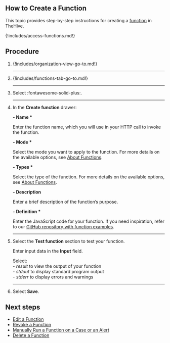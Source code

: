 ## How to Create a Function

This topic provides step-by-step instructions for creating a [function](about-functions.md) in TheHive.

{!includes/access-functions.md!}

## Procedure

1. {!includes/organization-view-go-to.md!}

    ---

2. {!includes/functions-tab-go-to.md!}

    ---

3. Select :fontawesome-solid-plus:.

    ---

4. In the **Create function** drawer:

    **- Name \***

    Enter the function name, which you will use in your HTTP call to invoke the function.

    **- Mode \***

    Select the mode you want to apply to the function. For more details on the available options, see [About Functions](about-functions.md#function-modes).

    **- Types \***

    Select the type of the function. For more details on the available options, see [About Functions](about-functions.md#function-types).

    **- Description**

    Enter a brief description of the function’s purpose.

    **- Definition \***

    Enter the JavaScript code for your function. If you need inspiration, refer to our [GitHub repository with function examples]().

    ---

5. Select the **Test function** section to test your function.

    Enter input data in the **Input** field. 

    Select:  
        - *result* to view the output of your function  
        - *stdout* to display standard program output  
        - *stderr* to display errors and warnings

    ---

6. Select **Save**. 

## Next steps

* [Edit a Function](edit-a-function.md)
* [Revoke a Function](revoke-a-function.md)
* [Manually Run a Function on a Case or an Alert](run-a-function-case-alert.md)
* [Delete a Function](delete-a-function.md)